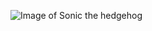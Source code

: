 ![Image of Sonic the hedgehog](https://images-na.ssl-images-amazon.com/images/I/81Sshf4p-OL._SL1500_.jpg)

